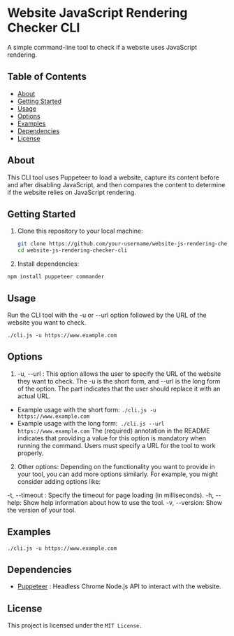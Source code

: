 # Website JavaScript Rendering Checker CLI

A simple command-line tool to check if a website uses JavaScript rendering.

## Table of Contents

- [About](#about)
- [Getting Started](#getting-started)
- [Usage](#usage)
- [Options](#options)
- [Examples](#examples)
- [Dependencies](#dependencies)
- [License](#license)

## About

This CLI tool uses Puppeteer to load a website, capture its content before and after disabling JavaScript, and then compares the content to determine if the website relies on JavaScript rendering.

## Getting Started

1. Clone this repository to your local machine:

   ```sh
   git clone https://github.com/your-username/website-js-rendering-checker-cli.git
   cd website-js-rendering-checker-cli

2. Install dependencies:

`npm install puppeteer commander`

## Usage 

Run the CLI tool with the -u or --url option followed by the URL of the website you want to check.

`./cli.js -u https://www.example.com`

## Options 

1. -u, --url <url>: This option allows the user to specify the URL of the website they want to check. The -u is the short form, and --url is the long form of the option. The <url> part indicates that the user should replace it with an actual URL.

* Example usage with the short form: `./cli.js -u https://www.example.com`
* Example usage with the long form:` ./cli.js --url https://www.example.com`
The (required) annotation in the README indicates that providing a value for this option is mandatory when running the command. Users must specify a URL for the tool to work properly.

2. Other options: Depending on the functionality you want to provide in your tool, you can add more options similarly. For example, you might consider adding options like:

-t, --timeout <milliseconds>: Specify the timeout for page loading (in milliseconds).
-h, --help: Show help information about how to use the tool.
-v, --version: Show the version of your tool.

## Examples

`./cli.js -u https://www.example.com`

## Dependencies

* [Puppeteer](https://github.com/puppeteer/puppeteer) : Headless Chrome Node.js API to interact with the website.


## License

This project is licensed under the `MIT License.`


